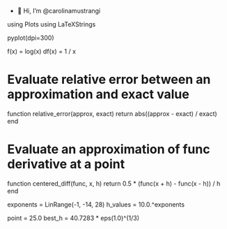 - 👋 Hi, I’m @carolinamustrangi


<!---
carolinamustrangi/carolinamustrangi is a ✨ special ✨ repository because its `README.md` (this file) appears on your GitHub profile.
You can click the Preview link to take a look at your changes.
--->


using Plots
using LaTeXStrings

pyplot(dpi=300)


f(x) = log(x)
df(x) = 1 / x


# Evaluate relative error between an approximation and exact value
function relative_error(approx, exact)
    return abs((approx - exact) / exact)
end


# Evaluate an approximation of func derivative at a point
function centered_diff(func, x, h)
    return 0.5 * (func(x + h) - func(x - h)) / h
end


exponents = LinRange(-1, -14, 28)
h_values = 10.0.^exponents

point = 25.0
best_h = 40.7283 * eps(1.0)^(1/3)



